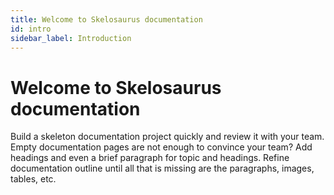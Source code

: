 ```yaml
---
title: Welcome to Skelosaurus documentation
id: intro
sidebar_label: Introduction
---
```


# Welcome to Skelosaurus documentation

<p class="lead">Build a skeleton documentation project quickly and review it with your team. Empty documentation pages are not enough to convince your team? Add headings and even a brief paragraph for topic and headings. Refine documentation outline until all that is missing are the paragraphs, images, tables, etc.</p>




